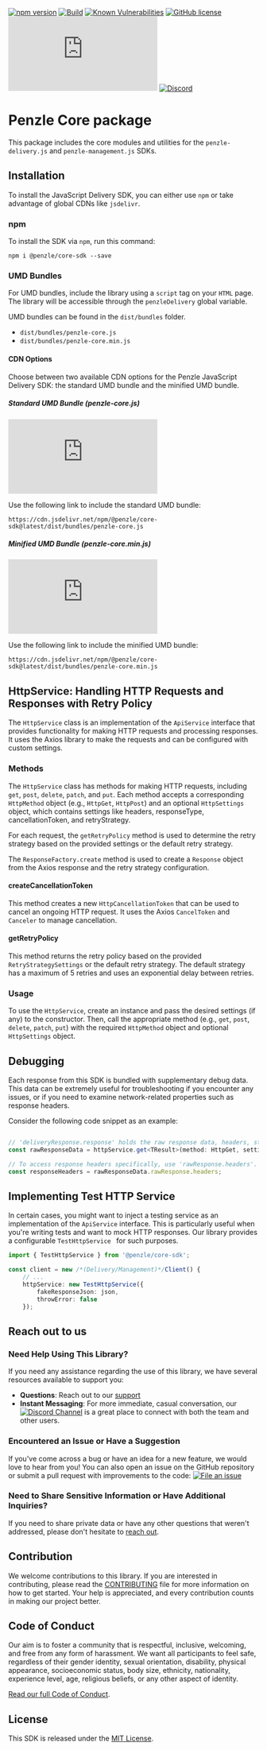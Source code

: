 [![npm version](https://badge.fury.io/js/@penzle%2Fcore-sdk.svg)](https://badge.fury.io/js/@penzle%2Fcore-sdk)
[![Build](https://github.com/Penzle/Penzle.Core.SDK.JS/actions/workflows/test-and-release.yaml/badge.svg)](https://github.com/Penzle/Penzle.Core.SDK.JS/actions/workflows/test-and-release.yaml) 
[![Known Vulnerabilities](https://snyk.io/test/github/Penzle/Penzle.Core.SDK.JS/badge.svg)](https://snyk.io/test/github/Penzle/Penzle.Core.SDK.JS)
[![GitHub license](https://img.shields.io/github/license/Penzle/Penzle.Core.SDK.JS.svg)](https://github.com/Penzle/Penzle.Core.SDK.JS)
![Gzip browser bundle](https://img.badgesize.io/https://cdn.jsdelivr.net/npm/@penzle/core-sdk@latest/dist/bundles/penzle-core.min.js?compression=gzip)
[![Discord](https://img.shields.io/discord/991274367197663242?label=Discord&logo=Discord&logoColor=white)](https://discord.gg/2aK8pF6WK2)

# Penzle Core package

This package includes the core modules and utilities for the `penzle-delivery.js` and `penzle-management.js` SDKs. 

## Installation

To install the JavaScript Delivery SDK, you can either use `npm` or take advantage of global CDNs like `jsdelivr`.

### npm 

To install the SDK via `npm`, run this command:

```
npm i @penzle/core-sdk --save
```

### UMD Bundles

For UMD bundles, include the library using a `script` tag on your `HTML` page. The library will be accessible through the `penzleDelivery` global variable.

UMD bundles can be found in the `dist/bundles` folder.

-   `dist/bundles/penzle-core.js`
-   `dist/bundles/penzle-core.min.js`

#### CDN Options

Choose between two available CDN options for the Penzle JavaScript Delivery SDK: the standard UMD bundle and the minified UMD bundle.

##### Standard UMD Bundle (penzle-core.js)

![Gzip UMD bundle](https://img.badgesize.io/https://cdn.jsdelivr.net/npm/@penzle/core-sdk@latest/dist/bundles/penzle-core.js?compression=gzip)

Use the following link to include the standard UMD bundle:

```
https://cdn.jsdelivr.net/npm/@penzle/core-sdk@latest/dist/bundles/penzle-core.js
```

##### Minified UMD Bundle (penzle-core.min.js)

![Gzip UMD Minified bundle](https://img.badgesize.io/https://cdn.jsdelivr.net/npm/@penzle/core-sdk@latest/dist/bundles/penzle-core.min.js?compression=gzip)

Use the following link to include the minified UMD bundle:

```
https://cdn.jsdelivr.net/npm/@penzle/core-sdk@latest/dist/bundles/penzle-core.min.js
```

## HttpService: Handling HTTP Requests and Responses with Retry Policy

The `HttpService` class is an implementation of the `ApiService` interface that provides functionality for making HTTP requests and processing responses. It uses the Axios library to make the requests and can be configured with custom settings.

### Methods

The `HttpService` class has methods for making HTTP requests, including `get`, `post`, `delete`, `patch`, and `put`. Each method accepts a corresponding `HttpMethod` object (e.g., `HttpGet`, `HttpPost`) and an optional `HttpSettings` object, which contains settings like headers, responseType, cancellationToken, and retryStrategy.

For each request, the `getRetryPolicy` method is used to determine the retry strategy based on the provided settings or the default retry strategy.

The `ResponseFactory.create` method is used to create a `Response` object from the Axios response and the retry strategy configuration.

#### createCancellationToken

This method creates a new `HttpCancellationToken` that can be used to cancel an ongoing HTTP request. It uses the Axios `CancelToken` and `Canceler` to manage cancellation.

#### getRetryPolicy

This method returns the retry policy based on the provided `RetryStrategySettings` or the default retry strategy. The default strategy has a maximum of 5 retries and uses an exponential delay between retries.

### Usage

To use the `HttpService`, create an instance and pass the desired settings (if any) to the constructor. Then, call the appropriate method (e.g., `get`, `post`, `delete`, `patch`, `put`) with the required `HttpMethod` object and optional `HttpSettings` object.

## Debugging

Each response from this SDK is bundled with supplementary debug data. This data can be extremely useful for troubleshooting if you encounter any issues, or if you need to examine network-related properties such as response headers.

Consider the following code snippet as an example:

```typescript

// 'deliveryResponse.response' holds the raw response data, headers, status, etc.
const rawResponseData = httpService.get<TResult>(method: HttpGet, settings?: HttpSettings<CancelToken>);

// To access response headers specifically, use 'rawResponse.headers'.
const responseHeaders = rawResponseData.rawResponse.headers;
```

## Implementing Test HTTP Service

In certain cases, you might want to inject a testing service as an implementation of the `ApiService` interface. This is particularly useful when you're writing tests and want to mock HTTP responses. Our library provides a configurable  `TestHttpService ` for such purposes.

```typescript
import { TestHttpService } from '@penzle/core-sdk';

const client = new /*(Delivery/Management)*/Client() {
    // ...
    httpService: new TestHttpService({
        fakeResponseJson: json,
        throwError: false
    });
```

## Reach out to us

### Need Help Using This Library?

If you need any assistance regarding the use of this library, we have several resources available to support you:
-  **Questions**: Reach out to our [support](https://www.penzle.com/support)
- **Instant Messaging**: For more immediate, casual conversation, our
[![Discord Channel](https://img.shields.io/discord/991274367197663242?label=Discord&logo=Discord&logoColor=white)](https://discord.gg/2aK8pF6WK2) is a great place to connect with both the team and other users.

### Encountered an Issue or Have a Suggestion

If you've come across a bug or have an idea for a new feature, we would love to hear from you!
You can also open an issue on the GitHub repository or submit a pull request with improvements to the code: [![File an issue](https://img.shields.io/badge/-Create%20Issue-6cc644.svg?logo=github&maxAge=31557600)](https://github.com/Penzle/Penzle.Core.SDK.JS/issues/new)

### Need to Share Sensitive Information or Have Additional Inquiries?

If you need to share private data or have any other questions that weren't addressed, please don't hesitate to
[reach out](https://www.penzle.com/support).

## Contribution

We welcome contributions to this library. If you are interested in contributing, please read the [CONTRIBUTING](./CONTRIBUTING.md) file for more information on how to get started. Your help is appreciated, and every contribution counts in making our project better.

## Code of Conduct

Our aim is to foster a community that is respectful, inclusive, welcoming, and free from any form of harassment. We want all participants to feel safe, regardless of their gender identity, sexual orientation, disability, physical appearance, socioeconomic status, body size, ethnicity, nationality, experience level, age, religious beliefs, or any other aspect of identity.

[Read our full Code of Conduct](./CODE_OF_CONDUCT.md).

## License

This SDK is released under the [MIT License](./LICENSE).
